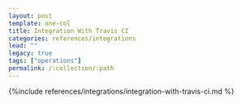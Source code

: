 ```yaml
---
layout: post
template: one-col
title: Integration With Travis CI
categories: references/integrations
lead: ""
legacy: true
tags: ["operations"]
permalink: /:collection/:path
---
```


{%include references/integrations/integration-with-travis-ci.md %}
